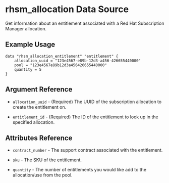 # rhsm\_allocation Data Source

Get information about an entitlement associated with a Red Hat Subscription Manager allocation.

## Example Usage

```hcl
data "rhsm_allocation_entitlement" "entitlement" {
    allocation_uuid = "123e4567-e89b-12d3-a456-426655440000"
    pool = "123e4567e89b12d3a456426655440000"
    quantity = 5
}
```

## Argument Reference

* `allocation_uuid` - (Required) The UUID of the subscription allocation to create the entitlement on.

* `entitlement_id` - (Required) The ID of the entitlement to look up in the specified allocation.

## Attributes Reference

* `contract_number` - The support contract associated with the entitlement.

* `sku` - The SKU of the entitlement.

* `quantity` - The number of entitlements you would like add to the allocation/use from the pool.
